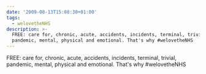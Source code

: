 ```yaml
---
date: '2009-08-13T15:08:30+01:00'
tags:
  - welovetheNHS
description: >-
  FREE: care for, chronic, acute, accidents, incidents, terminal, trivial,
  pandemic, mental, physical and emotional. That's why #welovetheNHS
---
```

FREE: care for, chronic, acute, accidents, incidents, terminal, trivial, pandemic, mental, physical and emotional. That's why #welovetheNHS
